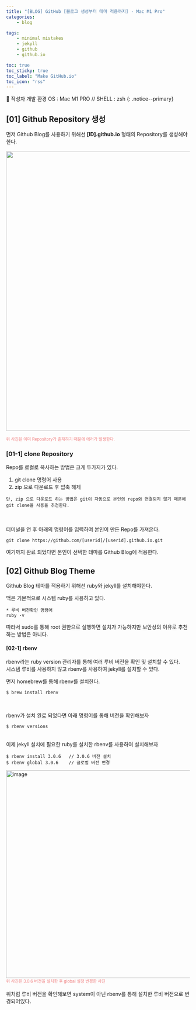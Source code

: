 ```yaml
---
title: "[BLOG] GitHub [블로그 생성부터 테마 적용까지] - Mac M1 Pro"
categories:
    - blog

tags:
    - minimal mistakes
    - jekyll
    - github
    - github.io

toc: true
toc_sticky: true
toc_label: "Make GitHub.io"
toc_icon: "rss"
---
```


📌 작성자 개발 환경 
OS : Mac M1 PRO // 
SHELL : zsh
{: .notice--primary}

## [01] Github Repository 생성
먼저 Github Blog를 사용하기 위해선 <b>[ID].github.io</b> 형태의 Repository를 생성해야한다.
<br><br>
<img width="765" src="https://github.com/hanmingi/hanmingi.github.io/assets/22022390/d145ef39-9b81-4bbc-9527-0bf5632865be">
<br>

<span style="color:LightCoral; font-size:80%">
위 사진은 이미 Repository가 존재하기 때문에 에러가 발생한다.
</span>


### [01-1] clone Repository
Repo를 로컬로 복사하는 방법은 크게 두가지가 있다.
1. git clone 명령어 사용
2. zip 으로 다운로드 후 압축 해제

```
단, zip 으로 다운로드 하는 방법은 git이 자동으로 본인의 repo와 연결되지 않기 때문에 git clone을 사용을 추천한다.
```
<br><br>
터미널을 연 후 아래의 명령어를 입력하여 본인이 만든 Repo를 가져온다.
```shell
git clone https://github.com/[userid]/[userid].github.io.git
```

여기까지 완료 되었다면 본인이 선택한 테마를 Github Blog에 적용한다.

## [02] Github Blog Theme
Github Blog 테마를 적용하기 위해선 ruby와 jekyll를 설치해야한다.

맥은 기본적으로 시스템 ruby를 사용하고 있다.

```shell
* 루비 버전확인 명령어
ruby -v
```

따라서 sudo를 통해 root 권한으로 실행하면 설치가 가능하지만 보안상의 이유로 추천하는 방법은 아니다.

#### [02-1] rbenv
rbenv라는 ruby version 관리자를 통해 여러 루비 버전을 확인 및 설치할 수 있다. <br>
시스템 루비를 사용하지 않고 rbenv를 사용하여 jekyll를 설치할 수 있다.

먼저 homebrew를 통해 rbenv를 설치한다.
```shell
$ brew install rbenv
```
<br>

rbenv가 설치 완료 되었다면 아래 명령어를 통해 버전을 확인해보자
```shell
$ rbenv versions
```

<br>
이제 jekyll 설치에 필요한 ruby를 설치한 rbenv를 사용하여 설치해보자

```shell
$ rbenv install 3.0.6   // 3.0.6 버전 설치
$ rbenv global 3.0.6    // 글로벌 버전 변경
```
<img width="568" alt="image" src="https://github.com/hanmingi/hanmingi.github.io/assets/22022390/8966c4f8-27a6-4287-8f51-f78721cac2e5">
<br>

<span style="color:LightCoral; font-size:80%">
위 사진은 3.0.6 버전을 설치한 후 global 설정 변경한 사진
</span>
<br><br>
위처럼 루비 버전을 확인해보면 system이 아닌 rbenv를 통해 설치한 루비 버전으로 변경되어있다.